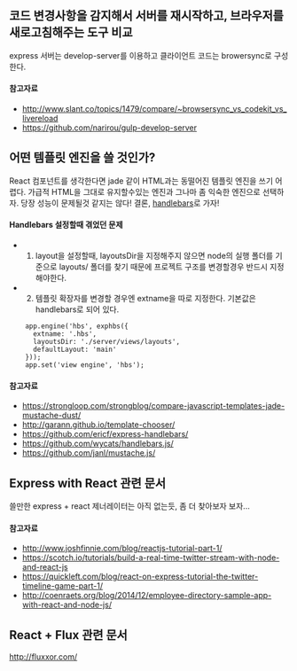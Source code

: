 ## 코드 변경사항을 감지해서 서버를 재시작하고, 브라우저를 새로고침해주는 도구 비교
express 서버는 develop-server를 이용하고 클라이언트 코드는 browersync로 구성한다. 

#### 참고자료
 - http://www.slant.co/topics/1479/compare/~browsersync_vs_codekit_vs_livereload
 - https://github.com/narirou/gulp-develop-server



## 어떤 템플릿 엔진을 쓸 것인가?
React 컴포넌트를 생각한다면 jade 같이 HTML과는 동떨어진 템플릿 엔진을 쓰기 어렵다. 가급적 HTML을 그대로 유지할수있는 엔진과 그나마 좀 익숙한 엔진으로 선택하자. 당장 성능이 문제될것 같지는 않다! 결론, [handlebars](https://github.com/ericf/express-handlebars/)로 가자!

#### Handlebars 설정할때 겪었던 문제
 - 1. layout을 설정할때, layoutsDir을 지정해주지 않으면 node의 실행 폴더를 기준으로 layouts/ 폴더를 찾기 때문에 프로젝트 구조를 변경할경우 반드시 지정해야한다. 

 - 2. 템플릿 확장자를 변경할 경우엔 extname을 따로 지정한다. 기본값은 handlebars로 되어 있다.

```
    app.engine('hbs', exphbs({
      extname: '.hbs',
      layoutsDir: './server/views/layouts',
      defaultLayout: 'main'
    }));
    app.set('view engine', 'hbs');
```

#### 참고자료
 - https://strongloop.com/strongblog/compare-javascript-templates-jade-mustache-dust/
 - http://garann.github.io/template-chooser/
 - https://github.com/ericf/express-handlebars/
 - https://github.com/wycats/handlebars.js/
 - https://github.com/janl/mustache.js/

## Express with React 관련 문서
쓸만한 express + react 제너레이터는 아직 없는듯, 좀 더 찾아보자 보자...

#### 참고자료
 - http://www.joshfinnie.com/blog/reactjs-tutorial-part-1/
 - https://scotch.io/tutorials/build-a-real-time-twitter-stream-with-node-and-react-js
 - https://quickleft.com/blog/react-on-express-tutorial-the-twitter-timeline-game-part-1/
 - http://coenraets.org/blog/2014/12/employee-directory-sample-app-with-react-and-node-js/



## React + Flux 관련 문서
http://fluxxor.com/